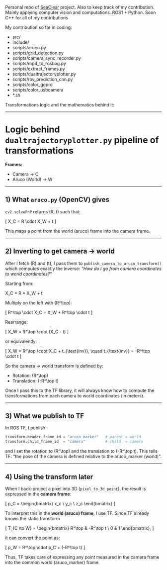Personal repo of [SeaClear](https://costinchitic.co/seaclear) project. Also to keep track of my contribution.
Mainly applying computer vision and computations. 
ROS1 + Python. 
Soon C++ for all of my contributions


My contribution so far in coding:
* src/
* include/
* scripts/aruco.py
* scripts/grid_detection.py
* scripts/camera_sync_recorder.py
* scripts/mp4_to_rosbag.py
* scripts/extract_frames.py
* scripts/dualtrajectoryplotter.py
* scripts/rov_prediction_cnn.py
* scripts/color_gopro
* scripts/color_usbcamera
* *.sh

Transformations logic and the mathematics behind it:

---
# Logic behind `dualtrajectoryplotter.py` pipeline of transformations

**Frames:**
- Camera → C  
- Aruco (World) → W  

---

## 1) What `aruco.py` (OpenCV) gives

`cv2.solvePnP` returns \(R, t\) such that:

\[
X_C = R \cdot X_W + t
\]

This maps a point from the world (aruco) frame into the camera frame.

---

## 2) Inverting to get camera → world

After I fetch \(R\) and \(t\), I pass them to `publish_camera_to_aruco_transform()` which computes exactly the inverse: *"How do I go from camera coordinates to world coordinates?"*

Starting from:

X_C = R * X_W + t

Multiply on the left with \(R^\top\):

\[
R^\top \cdot X_C = X_W + R^\top \cdot t
\]

Rearrange:

\[
X_W = R^\top \cdot (X_C - t)
\]

or equivalently:

\[
X_W = R^\top \cdot X_C + t_{\text{inv}}, \quad t_{\text{inv}} = -R^\top \cdot t
\]

So the camera → world transform is defined by:
- Rotation: \(R^\top\)  
- Translation: \(-R^\top t\)  

Once I pass this to the TF library, it will always know how to compute the transformations from each camera to world coordinates (in meters).

---

## 3) What we publish to TF

In ROS TF, I publish:

```python
transform.header.frame_id = "aruco_marker"   # parent = world
transform.child_frame_id  = "camera"         # child  = camera
```

and I set the rotation to (R^\top) and the translation to (-R^\top t).
This tells TF: “the pose of the camera is defined relative to the aruco_marker (world)”.

---
## 4) Using the transform later

When I back-project a pixel into 3D (`pixel_to_3d_point`), the result is expressed in the **camera frame**:

\[ p_C = \begin{bmatrix} x_c \\ y_c \\ z_c \end{bmatrix} \]

To interpret this in the **world (aruco) frame**, I use TF. Since TF already knows the static transform

\[
T_{C \to W} =
\begin{bmatrix}
R^\top & -R^\top t \\
0 & 1
\end{bmatrix},
\]

it can convert the point as:

\[
p_W = R^\top \cdot p_C + (-R^\top t)
\]

Thus, TF takes care of expressing any point measured in the camera frame into the common world (aruco_marker) frame.
